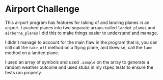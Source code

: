 # Airport Challenge #

This airport program has features for taking of and landing planes in an airport.
I pushed planes into two separate arrays called `landed_planes` and `airborne_planes`
I did this to make things easier to understand and manage.

I didn't manage to account for the main flaw in the program that is, you can still call the `take_off` method on a flying plane, and likewise, call the `land` method on a landed plane.

I used an array of symbols and used `.sample` on the array to generate a random weather outcome and used stubs in my rspec tests to ensure the tests ran properly.

